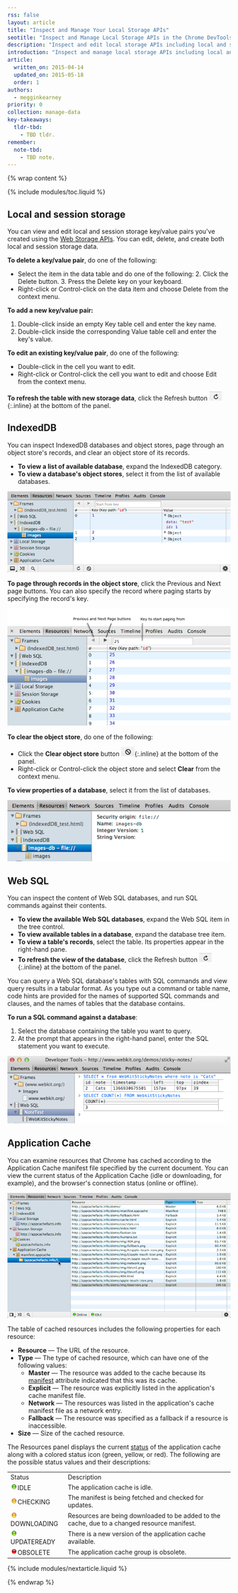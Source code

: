 ```yaml
---
rss: false
layout: article
title: "Inspect and Manage Your Local Storage APIs"
seotitle: "Inspect and Manage Local Storage APIs in the Chrome DevTools Resources Panel"
description: "Inspect and edit local storage APIs including local and session storage, IndexedDB and Web SQL databases, and the Application Cache in the Chrome DevTools Resources panel."
introduction: "Inspect and manage local storage APIs including local and session storage, IndexedDB and Web SQL databases, and the Application Cache in the Chrome DevTools Resources panel."
article:
  written_on: 2015-04-14
  updated_on: 2015-05-18
  order: 1
authors:
  - megginkearney
priority: 0
collection: manage-data
key-takeaways:
  tldr-tbd:
    - TBD tldr.
remember:
  note-tbd:
    - TBD note.
---
```

{% wrap content %}

{% include modules/toc.liquid %}

## Local and session storage

You can view and edit local and session storage key/value pairs you've created using the [Web Storage APIs](http://www.w3.org/TR/webstorage/). You can edit, delete, and create both local and session storage data.

**To delete a key/value pair**, do one of the following:

* Select the item in the data table and do one of the following:
    2. Click the Delete button.
    3. Press the Delete key on your keyboard.
* Right-click or Control-click on the data item and choose Delete from the context menu.

**To add a new key/value pair:**

1. Double-click inside an empty Key table cell and enter the key name.
2. Double-click inside the corresponding Value table cell and enter the key's value.

**To edit an existing key/value pair**, do one of the following:

* Double-click in the cell you want to edit.
* Right-click or Control-click the cell you want to edit and choose Edit from the context menu.

**To refresh the table with new storage data**, click the Refresh button ![Refresh](imgs/refresh.png){:.inline} at the bottom of the panel.

## IndexedDB

You can inspect IndexedDB databases and object stores, page through an object store's records, and clear an object store of its records.

* **To view a list of available database**, expand the IndexedDB category.
* **To view a database's object stores**, select it from the list of available databases.

![IndexedDB](imgs/indexeddb.png) 

**To page through records in the object store**, click the Previous and Next page buttons. You can also specify the record where paging starts by specifying the record's key.

![Next-previous page](imgs/next-previous-page.png)

**To clear the object store**, do one of the following:

* Click the **Clear object store** button ![Clear](imgs/clear.png){:.inline} at the bottom of the panel.
* Right-click or Control-click the object store and select **Clear** from the context menu.

**To view properties of a database**, select it from the list of databases.

![Database properties](imgs/database-properties.png)

## Web SQL

You can inspect the content of Web SQL databases, and run SQL commands against 
their contents.

* **To view the available Web SQL databases**, expand the Web SQL item in the tree control.
* **To view available tables in a database**, expand the database tree item.
* **To view a table's records**, select the table. Its properties appear in the right-hand pane.
* **To refresh the view of the database**, click the Refresh button ![Refresh button](imgs/refresh.png){:.inline} at the bottom of the panel. 

You can query a Web SQL database's tables with SQL commands and view 
query results in a tabular format. As you type out a command or table name, code hints are provided for the names of supported SQL commands and clauses, and the names of tables that the database contains.

**To run a SQL command against a database**:

1. Select the database containing the table you want to query.
2. At the prompt that appears in the right-hand panel, enter the SQL statement you want to execute.

![SQL](imgs/sql.png)

## Application Cache

You can examine resources that Chrome has cached according to the Application Cache manifest file specified by the current document. You can view the current status of the Application Cache (idle or downloading, for 
example), and the browser's connection status (online or offline).<br/>

![Application Cache](imgs/app-cache.png) 

The table of cached resources includes the following properties for each resource:

* **Resource** — The URL of the resource.
* **Type** — The type of cached resource, which can have one of the following 
  values:
    * **Master** — The resource was added to the cache because its 
      [manifest](http://www.whatwg.org/specs/web-apps/current-work/multipage/semantics.html#attr-html-manifest) 
      attribute indicated that this was its cache.
    * **Explicit** — The resource was explicitly listed in the application's 
      cache manifest file.
    * **Network** — The resources was listed in the application's cache manifest 
      file as a network entry. 
    * **Fallback** — The resource was specified as a fallback if a resource is inaccessible.
* **Size** — Size of the cached resource.

The Resources panel displays the current [status](http://www.whatwg.org/specs/web-apps/current-work/#dom-appcache-status) 
of the application cache along with a colored status icon (green, yellow, or red). The following are the possible status values and their descriptions:

<!-- TODO: Fix formatting of cells -->
<table>
<tr>
<td>Status</td>
<td>Description</td>
</tr>
<tr>
<td><img src="imgs/green.png" class="inline"/>IDLE </td>
<td>The application cache is idle.</td>
</tr>
<tr>
<td><img src="imgs/yellow.png" class="inline"/>CHECKING </td>
<td>The manifest is being fetched and checked for updates.</td>
</tr>
<tr>
<td><img src="imgs/yellow.png" class="inline"/>DOWNLOADING </td>
<td>Resources are being downloaded to be added to the cache, due to a changed resource manifest.</td>
</tr>
<tr>
<td><img src="imgs/green.png" class="inline"/>UPDATEREADY </td>
<td>There is a new version of the application cache available. </td>
</tr>
<tr>
<td><img src="imgs/red.png" class="inline"/>OBSOLETE </td>
<td>The application cache group is obsolete.</td>
</tr>
</table>

{% include modules/nextarticle.liquid %}

{% endwrap %}
